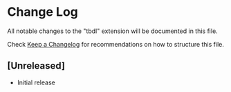 # Change Log

All notable changes to the "tbdl" extension will be documented in this file.

Check [Keep a Changelog](http://keepachangelog.com/) for recommendations on how to structure this file.

## [Unreleased]

- Initial release